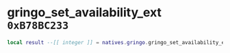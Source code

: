 # gringo_set_availability_ext `0xB78BC233`

```lua
local result --[[ integer ]] = natives.gringo.gringo_set_availability_ext(_unk0 --[[ integer ]], _unk1 --[[ integer ]], _unk2 --[[ integer ]])
```